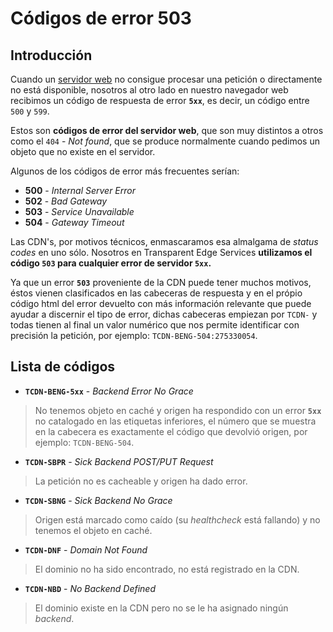 # Códigos de error 503

## Introducción

Cuando un [servidor web](https://es.wikipedia.org/wiki/Servidor\_web) no consigue procesar una petición o directamente no está disponible, nosotros al otro lado en nuestro navegador web recibimos un código de respuesta de error **`5xx`**, es decir, un código entre `500` y `599`.

Estos son **códigos de error del servidor web**, que son muy distintos a otros como el `404` - _Not found_, que se produce normalmente cuando pedimos un objeto que no existe en el servidor.

Algunos de los códigos de error más frecuentes serían:

* **500** - _Internal Server Error_
* **502** - _Bad Gateway_
* **503** - _Service Unavailable_
* **504** - _Gateway Timeout_

Las CDN's, por motivos técnicos, enmascaramos esa almalgama de _status codes_ en uno sólo. Nosotros en Transparent Edge Services **utilizamos el código `503` para cualquier error de servidor `5xx`.**

Ya que un error **`503`** proveniente de la CDN puede tener muchos motivos, éstos vienen clasificados en las cabeceras de respuesta y en el própio código html del error devuelto con más información relevante que puede ayudar a discernir el tipo de error, dichas cabeceras empiezan por `TCDN-` y todas tienen al final un valor numérico que nos permite identificar con precisión la petición, por ejemplo: `TCDN-BENG-504:275330054`.

## Lista de códigos

* **`TCDN-BENG-5xx`** - _Backend Error No Grace_

> No tenemos objeto en caché y origen ha respondido con un error **`5xx`** no catalogado en las etiquetas inferiores, el número que se muestra en la cabecera es exactamente el código que devolvió origen, por ejemplo: `TCDN-BENG-504`.

* **`TCDN-SBPR`** - _Sick Backend POST/PUT Request_

> La petición no es cacheable y origen ha dado error.

* **`TCDN-SBNG`** - _Sick Backend No Grace_

> Origen está marcado como caído (su _healthcheck_ está fallando) y no tenemos el objeto en caché.

* **`TCDN-DNF`** - _Domain Not Found_

> El dominio no ha sido encontrado, no está registrado en la CDN.

* **`TCDN-NBD`** - _No Backend Defined_

> El dominio existe en la CDN pero no se le ha asignado ningún _backend_.
